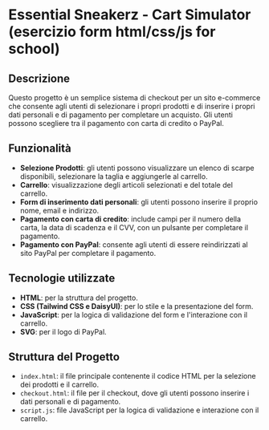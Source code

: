 # Essential Sneakerz - Cart Simulator (esercizio form html/css/js for school)

## Descrizione

Questo progetto è un semplice sistema di checkout per un sito e-commerce che consente agli utenti di selezionare i propri prodotti e di inserire i propri dati personali e di pagamento per completare un acquisto. Gli utenti possono scegliere tra il pagamento con carta di credito o PayPal.

## Funzionalità

- **Selezione Prodotti**: gli utenti possono visualizzare un elenco di scarpe disponibili, selezionare la taglia e aggiungerle al carrello.
- **Carrello**: visualizzazione degli articoli selezionati e del totale del carrello.
- **Form di inserimento dati personali**: gli utenti possono inserire il proprio nome, email e indirizzo.
- **Pagamento con carta di credito**: include campi per il numero della carta, la data di scadenza e il CVV, con un pulsante per completare il pagamento.
- **Pagamento con PayPal**: consente agli utenti di essere reindirizzati al sito PayPal per completare il pagamento.

## Tecnologie utilizzate

- **HTML**: per la struttura del progetto.
- **CSS (Tailwind CSS e DaisyUI)**: per lo stile e la presentazione del form.
- **JavaScript**: per la logica di validazione del form e l'interazione con il carrello.
- **SVG**: per il logo di PayPal.

## Struttura del Progetto

- `index.html`: il file principale contenente il codice HTML per la selezione dei prodotti e il carrello.
- `checkout.html`: il file per il checkout, dove gli utenti possono inserire i dati personali e di pagamento.
- `script.js`: file JavaScript per la logica di validazione e interazione con il carrello.


